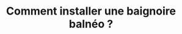 ---
  template: 0
  type: "0"
  titre: "Comment installer une baignoire balnéo ?"
  titreMEA: "Installer une baignoire balnéo"
  surTitre: ""
  tempsLecture: ""
  libelleType: "Article"
  url: "/c/magazine/inspirations-tendances/Comment-installer-une-baignoire-balnéo"
  thematiques: "Rénovation,Déco"
  piecesHabitation: "Salle de bain"
  produits: "Baignoire,Bain"
  sujets: ""
  tags: ""
  visuelMea: null
  visuelDesktop: 
    url: "/img/contrib/30ed7cf663804530/201618051.jpg"
    alt: "baignoire balnéo"
  visuelMobile: null
  title: "Comment installer une baignoire balnéo ?"
  permalink: "articles//c/magazine/inspirations-tendances/Comment-installer-une-baignoire-balnéo"
  layout: "post"
  lang: "fr-fr"
---
